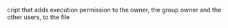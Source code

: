 cript that adds execution permission to the owner, the group owner and the other users, to the file
